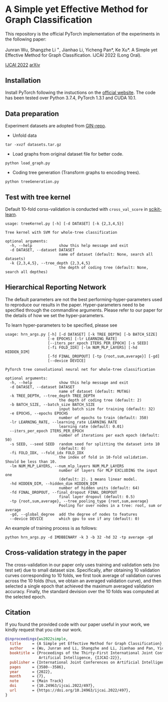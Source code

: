 # A Simple yet Effective Method for Graph Classification

This repository is the official PyTorch implementation of the experiments in the following paper:

Junran Wu, Shangzhe Li <sup>+</sup>, Jianhao Li, Yicheng Pan\*, Ke Xu\*. A Simple yet Effective Method for Graph Classification. IJCAI 2022 (Long Oral).

[IJCAI 2022](https://www.ijcai.org/proceedings/2022/497) [arXiv](https://arxiv.org/abs/2206.02404)

## Installation

Install PyTorch following the instuctions on the [official website](https://pytorch.org/). The code has been tested over Python 3.7.4, PyTorch 1.3.1 and CUDA 10.1.


## Data preparation
Experiment datasets are adopted from [GIN-repo](https://github.com/weihua916/powerful-gnns).


* Unfold data

```
tar -xvzf datasets.tar.gz
```

* Load graphs from original dataset file for better code.

```
python load_graph.py
```

* Coding tree generation (Transform graphs to encoding trees).

```
python treeGeneration.py
```

## Test with tree kernel
Default 10-fold corss-validation is conducted with ```cross_val_score``` in [scikit-learn](https://scikit-learn.org/stable/modules/generated/sklearn.model_selection.cross_val_score.html).

```
usage: treeKernel.py [-h] [-d DATASET] [-k {2,3,4,5}]

Tree kernel with SVM for whole-tree classification

optional arguments:
  -h, --help            show this help message and exit
  -d DATASET, --dataset DATASET
                        name of dataset (default: None, search all datasets)
  -k {2,3,4,5}, --tree_depth {2,3,4,5}
                        the depth of coding tree (default: None, search all depthes)
```


## Hierarchical Reporting Network

The default parameters are not the best performing-hyper-parameters used to reproduce our results in the paper. Hyper-parameters need to be specified through the commandline arguments. Please refer to our paper for the details of how we set the hyper-parameters.

To learn hyper-parameters to be specified, please see

```
usage: hrn_args.py [-h] [-d DATASET] [-k TREE_DEPTH] [-b BATCH_SIZE]
                   [-e EPOCHS] [-lr LEARNING_RATE]
                   [--iters_per_epoch ITERS_PER_EPOCH] [-s SEED]
                   [-fi FOLD_IDX] [-lm NUM_MLP_LAYERS] [-hd HIDDEN_DIM]
                   [-fd FINAL_DROPOUT] [-tp {root,sum,average}] [-gd]
                   [--device DEVICE]

PyTorch tree convolutional neural net for whole-tree classification

optional arguments:
  -h, --help            show this help message and exit
  -d DATASET, --dataset DATASET
                        name of dataset (default: MUTAG)
  -k TREE_DEPTH, --tree_depth TREE_DEPTH
                        the depth of coding tree (default: 2)
  -b BATCH_SIZE, --batch_size BATCH_SIZE
                        input batch size for training (default: 32)
  -e EPOCHS, --epochs EPOCHS
                        number of epochs to train (default: 350)
  -lr LEARNING_RATE, --learning_rate LEARNING_RATE
                        learning rate (default: 0.01)
  --iters_per_epoch ITERS_PER_EPOCH
                        number of iterations per each epoch (default: 50)
  -s SEED, --seed SEED  random seed for splitting the dataset into 10
                        (default: 0)
  -fi FOLD_IDX, --fold_idx FOLD_IDX
                        the index of fold in 10-fold validation. Should be less than 10.
  -lm NUM_MLP_LAYERS, --num_mlp_layers NUM_MLP_LAYERS
                        number of layers for MLP EXCLUDING the input one
                        (default: 2). 1 means linear model.
  -hd HIDDEN_DIM, --hidden_dim HIDDEN_DIM
                        number of hidden units (default: 64)
  -fd FINAL_DROPOUT, --final_dropout FINAL_DROPOUT
                        final layer dropout (default: 0.5)
  -tp {root,sum,average}, --tree_pooling_type {root,sum,average}
                        Pooling for over nodes in a tree: root, sum or average
  -gd, --global_degree  add the degree of nodes to features
  --device DEVICE       which gpu to use if any (default: 0)
```

An example of training process is as follows:

```
python hrn_args.py -d IMDBBINARY -k 3 -b 32 -hd 32 -tp average -gd
```

## Cross-validation strategy in the paper

The cross-validation in our paper only uses training and validation sets (no test set) due to small dataset size. Specifically, after obtaining 10 validation curves corresponding to 10 folds, we first took average of validation curves across the 10 folds (thus, we obtain an averaged validation curve), and then selected a single epoch that achieved the maximum averaged validation accuracy. Finally, the standard devision over the 10 folds was computed at the selected epoch.

## Citation

If you found the provided code with our paper useful in your work, we kindly request that you cite our work. </br>

```BibTex
@inproceedings{wu2022simple,
  title     = {A Simple yet Effective Method for Graph Classification},
  author    = {Wu, Junran and Li, Shangzhe and Li, Jianhao and Pan, Yicheng and Xu, Ke},
  booktitle = {Proceedings of the Thirty-First International Joint Conference on
               Artificial Intelligence, {IJCAI-22}},
  publisher = {International Joint Conferences on Artificial Intelligence Organization},
  pages     = {3580--3586},
  year      = {2022},
  month     = {7},
  note      = {Main Track}
  doi       = {10.24963/ijcai.2022/497},
  url       = {https://doi.org/10.24963/ijcai.2022/497},
}
```



